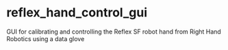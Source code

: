 # reflex_hand_control_gui
GUI for calibrating and controlling the Reflex SF robot hand from Right Hand Robotics using a data glove
